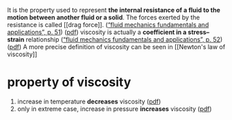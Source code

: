 It is the property used to represent **the internal resistance of a fluid to the motion between another fluid or a solid**. The forces exerted by the resistance is called [[drag force]]. ([“fluid mechanics fundamentals and applications”, p. 51](zotero://select/library/items/TWA5RBHQ)) ([pdf](zotero://open-pdf/library/items/8J59SQQB?page=78&annotation=5VBXW63Q))
viscosity is actually a **coefficient in a stress–strain** relationship ([“fluid mechanics fundamentals and applications”, p. 52](zotero://select/library/items/TWA5RBHQ)) ([pdf](zotero://open-pdf/library/items/8J59SQQB?page=79&annotation=C5UNN6RM))
A more precise definition of viscosity can be seen in [[Newton's law of viscosity]] 

# property of viscosity 
1. increase in temperature **decreases** viscosity ([pdf](zotero://open-pdf/library/items/JIWTJCSV?page=11&annotation=HK6VWAZ9))
2. only in extreme case, increase in pressure **increases** viscosity ([pdf](zotero://open-pdf/library/items/JIWTJCSV?page=11&annotation=BFB97TIQ))